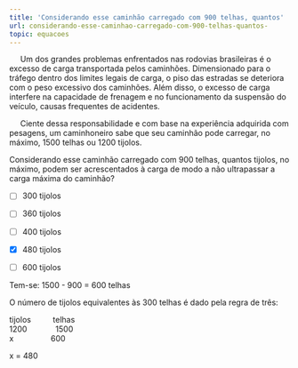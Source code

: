 ```yaml
---
title: 'Considerando esse caminhão carregado com 900 telhas, quantos'
url: considerando-esse-caminhao-carregado-com-900-telhas-quantos-
topic: equacoes
---
```



     Um dos grandes problemas enfrentados nas rodovias brasileiras é o excesso de carga transportada pelos caminhões. Dimensionado para o tráfego dentro dos limites legais de carga, o piso das estradas se deteriora com o peso excessivo dos caminhões. Além disso, o excesso de carga interfere na capacidade de frenagem e no funcionamento da suspensão do veículo, causas frequentes de acidentes.

     Ciente dessa responsabilidade e com base na experiência adquirida com pesagens, um caminhoneiro sabe que seu caminhão pode carregar, no máximo, 1500 telhas ou 1200 tijolos.

Considerando esse caminhão carregado com 900 telhas, quantos tijolos, no máximo, podem ser acrescentados à carga de modo a não ultrapassar a carga máxima do caminhão?



- [ ] 300 tijolos
- [ ] 360 tijolos
- [ ] 400 tijolos
- [x] 480 tijolos
- [ ] 600 tijolos


Tem-se: 1500 - 900 = 600 telhas

O número de tijolos equivalentes às 300 telhas é dado pela regra de três:

tijolos          telhas \
1200             1500\
x                 600

x = 480

